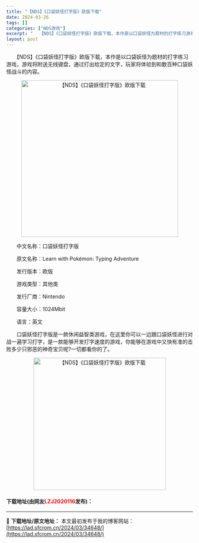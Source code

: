 ```yaml
---
title: "【NDS】《口袋妖怪打字版》欧版下载"
date: 2024-03-26
tags: []
categories: ["NDS游戏"]
excerpt: "　　【NDS】《口袋妖怪打字版》欧版下载，本作是以口袋妖怪为题材的打字练习游戏，游戏将附送无线键盘，通过打出给定的文字，玩家将体验到和数百种口袋妖怪战斗的内容。 　　中文名称：口袋妖怪打字版 　　原文名称：Learn with Pok&eacute;mon: Typing Adventure 　　发&hellip;"
layout: post
---
```


 <p>　　【NDS】《口袋妖怪打字版》欧版下载，本作是以口袋妖怪为题材的打字练习游戏，游戏将附送无线键盘，通过打出给定的文字，玩家将体验到和数百种口袋妖怪战斗的内容。</p> <p align="center"><img align="" border="0" src="https://lad.sfcrom.cn/wp-content/uploads/2024/03/20240326_66022601d2819.png" width="423" alt="【NDS】《口袋妖怪打字版》欧版下载" /></p> <p>　　中文名称：口袋妖怪打字版</p> <p>　　原文名称：Learn with Pok&eacute;mon: Typing Adventure</p> <p>　　发行版本：欧版</p> <p>　　游戏类型：其他类</p> <p>　　发行厂商：Nintendo</p> <p>　　容量大小：1024Mbit</p> <p>　　语言：英文</p> <p>　　口袋妖怪打字版是一款休闲益智类游戏，在这里你可以一边跟口袋妖怪进行对战一遍学习打字，是一款能够开发打字速度的游戏，你能够在游戏中又快有准的击败多少只邪恶的神奇宝贝呢?一切都看你的了。</p> <p align="center"><img align="" border="0" src="https://lad.sfcrom.cn/wp-content/uploads/2024/03/20240326_6602260260d89.png" width="357" alt="【NDS】《口袋妖怪打字版》欧版下载" /></p> <p><h4>下载地址(由网友<font color="red">LZJ2020116</font>发布)：</h4></p> 

---
📖 **下载地址/原文地址：** 本文最初发布于我的博客网站：[https://lad.sfcrom.cn/2024/03/34648/](https://lad.sfcrom.cn/2024/03/34648/)
